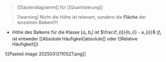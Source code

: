 > [[Säulendiagramm]] für [[Quantisierung]]

> [!warning] Nicht die Höhe ist relevant, sondern die **Fläche** der einzelnen Balken!!!!

- Höhe des Balkens für die Klasse $[a_{i}, b_{i}]$ ist $\frac{f_{i}}{b_{i} - a_{i}}$ ($f_{i}$ ist entweder [[Absolute Häufigkeit|absolute]] oder [[Relative Häufigkeit]])

![[Pasted image 20250312110527.png]]